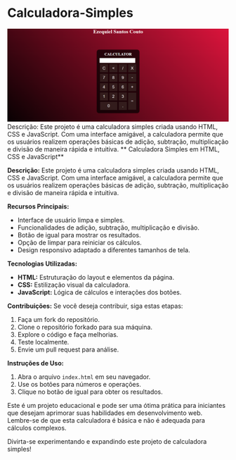 # Calculadora-Simples
![preview calculator](https://github.com/ezequielsc/Calculadora-Simples/blob/main/2023-08-15_20h06_24.png)
Descrição: Este projeto é uma calculadora simples criada usando HTML, CSS e JavaScript. Com uma interface amigável, a calculadora permite que os usuários realizem operações básicas de adição, subtração, multiplicação e divisão de maneira rápida e intuitiva.
** Calculadora Simples em HTML, CSS e JavaScript**

**Descrição:**
Este projeto é uma calculadora simples criada usando HTML, CSS e JavaScript. Com uma interface amigável, a calculadora permite que os usuários realizem operações básicas de adição, subtração, multiplicação e divisão de maneira rápida e intuitiva.

**Recursos Principais:**
- Interface de usuário limpa e simples.
- Funcionalidades de adição, subtração, multiplicação e divisão.
- Botão de igual para mostrar os resultados.
- Opção de limpar para reiniciar os cálculos.
- Design responsivo adaptado a diferentes tamanhos de tela.

**Tecnologias Utilizadas:**
- **HTML:** Estruturação do layout e elementos da página.
- **CSS:** Estilização visual da calculadora.
- **JavaScript:** Lógica de cálculos e interações dos botões.

**Contribuições:**
Se você deseja contribuir, siga estas etapas:
1. Faça um fork do repositório.
2. Clone o repositório forkado para sua máquina.
3. Explore o código e faça melhorias.
4. Teste localmente.
5. Envie um pull request para análise.

**Instruções de Uso:**
1. Abra o arquivo `index.html` em seu navegador.
2. Use os botões para números e operações.
3. Clique no botão de igual para obter os resultados.

Este é um projeto educacional e pode ser uma ótima prática para iniciantes que desejam aprimorar suas habilidades em desenvolvimento web. Lembre-se de que esta calculadora é básica e não é adequada para cálculos complexos.

Divirta-se experimentando e expandindo este projeto de calculadora simples!
